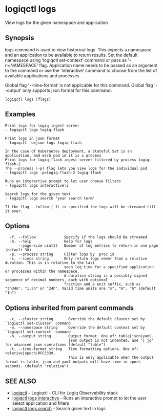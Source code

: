# logiqctl logs

View logs for the given namespace and application

## Synopsis

logs command is used to view historical logs. This expects a namespace and an application to be available to return results. Set the default namespace using 'logiqctl set-context' command or pass as '-n=NAMESPACE' flag. Application name needs to be passed as an argument to the command or use the 'interactive' command to choose from the list of available applications and processes.

Global flag '--time-format' is not applicable for this command. Global flag '--output' only supports json format for this command.

```text
logiqctl logs [flags]
```

## Examples

```text
Print logs for logiq ingest server
- logiqctl logs logiq-flash

Print logs in json format
- logiqctl -o=json logs logiq-flash

In the case of Kubernetes deployment, a Stateful Set is an application, and each pod in it is a process
Print logs for logiq-flash ingest server filtered by process logiq-flash-2
The --process (-p) flag lets you view logs for the individual pod
- logiqctl logs -p=logiq-flash-2 logiq-flash

Runs an interactive prompt to let user choose filters
- logiqctl logs interactive|i

Search logs for the given text
- logiqctl logs search "your search term"   

If the flag --follow (-f) is specified the logs will be streamed till it over.
```

## Options

```text
  -f, --follow             Specify if the logs should be streamed.
  -h, --help               help for logs
      --page-size uint32   Number of log entries to return in one page (default 30)
  -p, --process string     Filter logs by  proc id
  -s, --since string       Only return logs newer than a relative duration. This is in relative to the last
                           seen log time for a specified application or processes within the namespace.
                           A duration string is a possibly signed sequence of decimal numbers, each with optional
                           fraction and a unit suffix, such as "3h34m", "1.5h" or "24h". Valid time units are "s", "m", "h" (default "1h")
```

## Options inherited from parent commands

```text
  -c, --cluster string       Override the default cluster set by `logiqctl set-cluster' command
  -n, --namespace string     Override the default context set by `logiqctl set-context' command
  -o, --output string        Output format. One of: table|json|yaml. 
                             json output is not indented, use '| jq' for advanced json operations (default "table")
  -t, --time-format string   Time formatting options. One of: relative|epoch|RFC3339. 
                             This is only applicable when the output format is table. json and yaml outputs will have time in epoch seconds. (default "relative")
```

## SEE ALSO

* [logiqctl](logiqctl.md)     - Logiqctl - CLI for Logiq Observability stack
* [logiqctl logs interactive](logiqctl_logs_interactive.md)     - Runs an interactive prompt to let the user select application and filters
* [logiqctl logs search](logiqctl_logs_search.md)     - Search given text in logs

